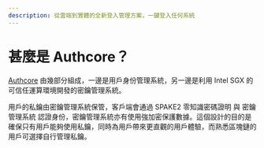 ```yaml
---
description: 從雲端到實體的全新登入管理方案，一鍵登入任何系統
---
```


# 甚麼是 Authcore？

[Authcore](https://authcore.io/zh-TW/) 由幾部分組成，一邊是用戶身份管理系統，另一邊是利用 Intel SGX 的可信任運算環境開發的密鑰管理系統。

用戶的私鑰由密鑰管理系統保管，客戶端會通過 SPAKE2 零知識密碼證明 與 密鑰管理系統 認證身份，密鑰管理系統亦有使用強加密保護數據。這個設計的目的是確保只有用戶能夠使用私鑰，同時為用戶帶來更直觀的用戶體驗，而熟悉區塊鏈的用戶可選擇自行管理私鑰。

